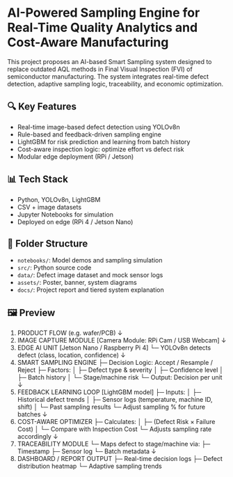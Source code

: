 # AI-Powered Sampling Engine for Real-Time Quality Analytics and Cost-Aware Manufacturing

This project proposes an AI-based Smart Sampling system designed to replace outdated AQL methods in Final Visual Inspection (FVI) of semiconductor manufacturing. The system integrates real-time defect detection, adaptive sampling logic, traceability, and economic optimization.

## 🔍 Key Features
- Real-time image-based defect detection using YOLOv8n
- Rule-based and feedback-driven sampling engine
- LightGBM for risk prediction and learning from batch history
- Cost-aware inspection logic: optimize effort vs defect risk
- Modular edge deployment (RPi / Jetson)

## 📊 Tech Stack
- Python, YOLOv8n, LightGBM
- CSV + image datasets
- Jupyter Notebooks for simulation
- Deployed on edge (RPi 4 / Jetson Nano)

## 📁 Folder Structure
- `notebooks/`: Model demos and sampling simulation
- `src/`: Python source code
- `data/`: Defect image dataset and mock sensor logs
- `assets/`: Poster, banner, system diagrams
- `docs/`: Project report and tiered system explanation

## 🖼️ Preview
1. PRODUCT FLOW (e.g. wafer/PCB)
        ↓
2. IMAGE CAPTURE MODULE
    [Camera Module: RPi Cam / USB Webcam]
        ↓
3. EDGE AI UNIT
    [Jetson Nano / Raspberry Pi 4]
    └─ YOLOv8n detects defect (class, location, confidence)
        ↓
4. SMART SAMPLING ENGINE
    ├─ Decision Logic: Accept / Resample / Reject
    ├─ Factors:
    │   ├─ Defect type & severity
    │   ├─ Confidence level
    │   ├─ Batch history
    │   └─ Stage/machine risk
    └─ Output: Decision per unit
        ↓
5. FEEDBACK LEARNING LOOP
    [LightGBM model]
    ├─ Inputs:
    │   ├─ Historical defect trends
    │   ├─ Sensor logs (temperature, machine ID, shift)
    │   └─ Past sampling results
    └─ Adjust sampling % for future batches
        ↓
6. COST-AWARE OPTIMIZER
    ├─ Calculates:
    │   ├─ (Defect Risk × Failure Cost)
    │   └─ Compare with Inspection Cost
    └─ Adjusts sampling rate accordingly
        ↓
7. TRACEABILITY MODULE
    └─ Maps defect to stage/machine via:
        ├─ Timestamp
        ├─ Sensor log
        └─ Batch metadata
        ↓
8. DASHBOARD / REPORT OUTPUT
    ├─ Real-time decision logs
    ├─ Defect distribution heatmap
    └─ Adaptive sampling trends



